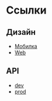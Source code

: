 # Ссылки

## Дизайн

* [Мобилка](https://www.figma.com/file/yEc9YGX6p8tjX9uf9EJ06w/Untitled?type=design&node-id=9-2&mode=design&t=Tdzn82Rg48lpDfgF-0)
* [Web]()

## API
* [dev]()
* [prod]()